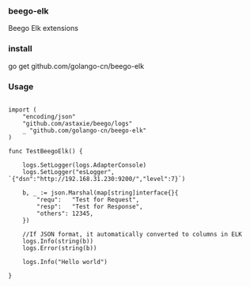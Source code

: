 ### beego-elk
Beego Elk extensions

### install
go get github.com/golango-cn/beego-elk

### Usage
```golang

import (
    "encoding/json"
    "github.com/astaxie/beego/logs"
    _ "github.com/golango-cn/beego-elk"
)

func TestBeegoElk() {

    logs.SetLogger(logs.AdapterConsole)
    logs.SetLogger("esLogger", `{"dsn":"http://192.168.31.230:9200/","level":7}`)
    
    b, _ := json.Marshal(map[string]interface{}{
        "requ":   "Test for Request",
        "resp":   "Test for Response",
        "others": 12345,
    })
    
    //If JSON format, it automatically converted to columns in ELK
    logs.Info(string(b))
    logs.Error(string(b))
    
    logs.Info("Hello world")

}

```

